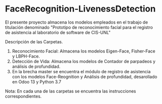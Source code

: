# FaceRecognition-LivenessDetection

El presente proyecto almacena los modelos empleados en el trabajo de titulación denominado "Prototipo de reconocimiento facial para el registro de asistencia al laboratorio de software de CIS-UNL"


Descripción de las Carpetas.
1. Reconocimiento Facial: Almacena los modelos Eigen-Face, Fisher-Face y LBPH-Face.
2. Detección de Vida: Almacena los modelos de Contador de parpadeos y análisis de profundidad.
3. En la brecha master se encuentra el módulo de registro de asistencia con los modelos Face-Reognition y Análisis de profundidad, desarollado en Odoo 13 y Python 3.7


Nota: En cada una de las carpetas se encuentra las instrucciones correspondientes.


